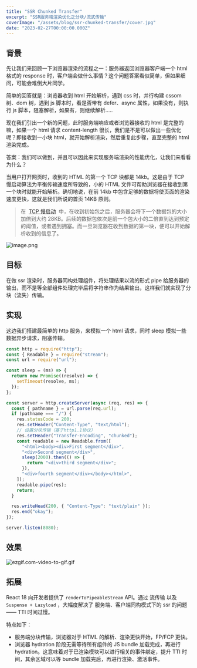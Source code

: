 ```yaml
---
title: "SSR Chunked Transfer"
excerpt: "SSR服务端渲染优化之分块/流式传输"
coverImage: "/assets/blog/ssr-chunked-transfer/cover.jpg"
date: "2023-02-27T00:00:00.000Z"
---
```


## 背景

先让我们来回顾一下浏览器渲染的流程之一：服务器返回浏览器客户端一个 html 格式的 response 时，客户端会做什么事情？这个问题答案看似简单，但如果细问，可能会难倒大片同学。

简单的回答就是：浏览器收到 html 开始解析，遇到 css 时，并行构建 cssom 树、dom 树，遇到 js 脚本时，看是否带有 defer、async 属性，如果没有，则执行 js 脚本，阻塞解析，如果有，则继续解析.....

现在我们引出一个新的问题，此时服务端响应或者浏览器接收的 html 是完整的嘛，如果一个 html 请求 content-length 很长，我们是不是可以做出一些优化呢？即接收到一小块 html，就开始解析渲染，然后重复此步骤，直至完整的 html 渲染完成。

答案：我们可以做到，并且可以因此来实现服务端渲染的性能优化，让我们来看看为什么？

当用户打开网页时，收到的 HTML 的第一个 TCP 块都是 14kb。这是由于 TCP 慢启动算法为平衡传输速度所导致的，小的 HTML 文件可帮助浏览器在接收到第一个块时就能开始解析。确切地说，在前 14kb 中包含足够的数据将使页面的渲染速度更快，这就是我们所说的首页 14KB 原则。

> 在  [TCP 慢启动](https://developer.mozilla.org/zh-CN/docs/Glossary/TCP_slow_start)  中，在收到初始包之后，服务器会将下一个数据包的大小加倍到大约 28KB。后续的数据包依次是前一个包大小的二倍直到达到预定的阈值，或者遇到拥塞。而一旦浏览器在收到数据的第一块，便可以开始解析收到的信息了。

![image.png](https://p6-juejin.byteimg.com/tos-cn-i-k3u1fbpfcp/3156b667b84e4406ab97ae1a810736fc~tplv-k3u1fbpfcp-watermark.image?)

## 目标

在做 ssr 渲染时，服务器同构处理组件，将处理结果以流的形式 pipe 给服务器的输出，而不是等全部组件处理完毕后将字符串作为结果输出，这样我们就实现了分块（流失）传输。

## 实现

这边我们搭建最简单的 http 服务，来模拟一个 html 请求，同时 sleep 模拟一些数据异步请求，阻塞传输。

```js
const http = require("http");
const { Readable } = require("stream");
const url = require("url");

const sleep = (ms) => {
  return new Promise((resolve) => {
    setTimeout(resolve, ms);
  });
};

const server = http.createServer(async (req, res) => {
  const { pathname } = url.parse(req.url);
  if (pathname === "/") {
    res.statusCode = 200;
    res.setHeader("Content-Type", "text/html");
    // 设置分块传输（基于http1.1协议）
    res.setHeader("Transfer-Encoding", "chunked");
    const readable = new Readable.from([
      "<html><body><div>First segment</div>",
      "<div>Second segment</div>",
      sleep(2000).then(() => {
        return "<div>third segment</div>";
      }),
      "<div>fourth segment</div></body></html>",
    ]);
    readable.pipe(res);
    return;
  }

  res.writeHead(200, { "Content-Type": "text/plain" });
  res.end("okay");
});

server.listen(8080);
```

## 效果

![ezgif.com-video-to-gif.gif](https://p6-juejin.byteimg.com/tos-cn-i-k3u1fbpfcp/d7af7ae9b85d479fa114a638583ec958~tplv-k3u1fbpfcp-watermark.image?)

## 拓展

React 18 向开发者提供了 `renderToPipeableStream` API。通过 流传输 以及 `Suspense + Lazyload` ，大幅度解决了 服务端、客户端同构模式下的 ssr 的问题 —— TTI 时间过慢。

特点如下：

- 服务端分块传输，浏览器对于 HTML 的解析、渲染更快开始，FP/FCP 更快。
- 浏览器 hydration 阶段无需等待所有组件的 JS bundle 加载完成，再进行 hydration。这意味着对于已渲染模块可以进行相关的事件绑定，提升 TTI 时间，其余区域可以等 bundle 加载完后，再进行渲染、激活事件。

